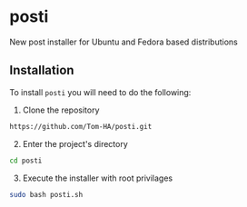 # posti
New post installer for Ubuntu and Fedora based distributions

## Installation

To install `posti` you will need to do the following:

1. Clone the repository

```sh
https://github.com/Tom-HA/posti.git
```

2. Enter the project's directory

```sh
cd posti
```

3. Execute the installer with root privilages

```sh
sudo bash posti.sh
```
